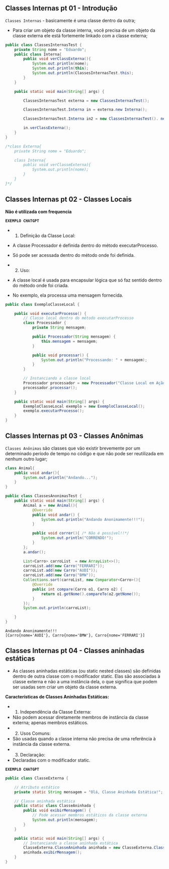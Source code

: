 ## Classes Internas pt 01 - Introdução

`Classes Internas` - basicamente é uma classe dentro da outra;

- Para criar um objeto da classe interna, você precisa de um objeto da classe externa ele está fortemente linkado com a classe externa;

```java
public class ClassesInternasTest {
    private String nome = "Eduardo";
    public class Interna{
        public void verClassExterna(){
            System.out.println(nome);
            System.out.println(this);
            System.out.println(ClassesInternasTest.this);
        }
    }

    public static void main(String[] args) {

        ClassesInternasTest externa = new ClassesInternasTest();

        ClassesInternasTest.Interna in = externa.new Interna();

        ClassesInternasTest.Interna in2 = new ClassesInternasTest(). new Interna();

        in.verClassExterna();
    }
}

/*class Externa{
    private String nome = "Eduardo";

    class Interna{
        public void verClasseExterna){
            System.out.println(nome);
        }
    }
}*/

```

## Classes Internas pt 02 - Classes Locais

**Não é utilizada com frequencia**

**`EXEMPLO CHATGPT`**

- 1. Definição da Classe Local:

- A classe Processador é definida dentro do método executarProcesso.
- Só pode ser acessada dentro do método onde foi definida.

- 2. Uso:

- A classe local é usada para encapsular lógica que só faz sentido dentro do método onde foi criada.
- No exemplo, ela processa uma mensagem fornecida.

```java
public class ExemploClasseLocal {

    public void executarProcesso() {
        // Classe local dentro do método executarProcesso
        class Processador {
            private String mensagem;

            public Processador(String mensagem) {
                this.mensagem = mensagem;
            }

            public void processar() {
                System.out.println("Processando: " + mensagem);
            }
        }

        // Instanciando a classe local
        Processador processador = new Processador("Classe Local em Ação!");
        processador.processar();
    }

    public static void main(String[] args) {
        ExemploClasseLocal exemplo = new ExemploClasseLocal();
        exemplo.executarProcesso();
    }
}
```

## Classes Internas pt 03 - Classes Anônimas

`Classes Anônimas` são classes que vão existir brevemente por um determinado período de tempo no código e que não pode ser reutilizada em nenhum outro lugar;

```java
class Animal{
    public void andar(){
        System.out.println("Andando...");
    }
}

public class ClassesAnonimasTest {
    public static void main(String[] args) {
        Animal a = new Animal(){
            @Override
            public void andar() {
                System.out.println("Andando Anonimamente!!!");
            }

            public void correr(){ /* Não é possível!!*/
                System.out.println("CORRENDO!");
            }
        };
        a.andar();

        List<Carro> carroList  = new ArrayList<>();
        carroList.add(new Carro("FERRARI"));
        carroList.add(new Carro("AUDI"));
        carroList.add(new Carro("BMW"));
        Collections.sort(carroList, new Comparator<Carro>(){
            @Override
            public int compare(Carro o1, Carro o2) {
                return o1.getNome().compareTo(o2.getNome());
            }
        });
        System.out.println(carroList);

    }
}

```

```
Andando Anonimamente!!!
[Carro{nome='AUDI'}, Carro{nome='BMW'}, Carro{nome='FERRARI'}]
```

## Classes Internas pt 04 - Classes aninhadas estáticas

- As classes aninhadas estáticas (ou static nested classes) são definidas dentro de outra classe com o modificador static. Elas são associadas à classe externa e não a uma instância dela, o que significa que podem ser usadas sem criar um objeto da classe externa.

**Características de Classes Aninhadas Estáticas:**

- 1. Independência da Classe Externa:
- Não podem acessar diretamente membros de instância da classe externa; apenas membros estáticos.
- 2. Usos Comuns:
- São usadas quando a classe interna não precisa de uma referência à instância da classe externa.
- 3. Declaração:
- Declaradas com o modificador static.

**`EXEMPLO CHATGPT`**

```java
public class ClasseExterna {

    // Atributo estático
    private static String mensagem = "Olá, Classe Aninhada Estática!";

    // Classe aninhada estática
    public static class ClasseAninhada {
        public void exibirMensagem() {
            // Pode acessar membros estáticos da classe externa
            System.out.println(mensagem);
        }
    }

    public static void main(String[] args) {
        // Instanciando a classe aninhada estática
        ClasseExterna.ClasseAninhada aninhada = new ClasseExterna.ClasseAninhada();
        aninhada.exibirMensagem();
    }
}
```
